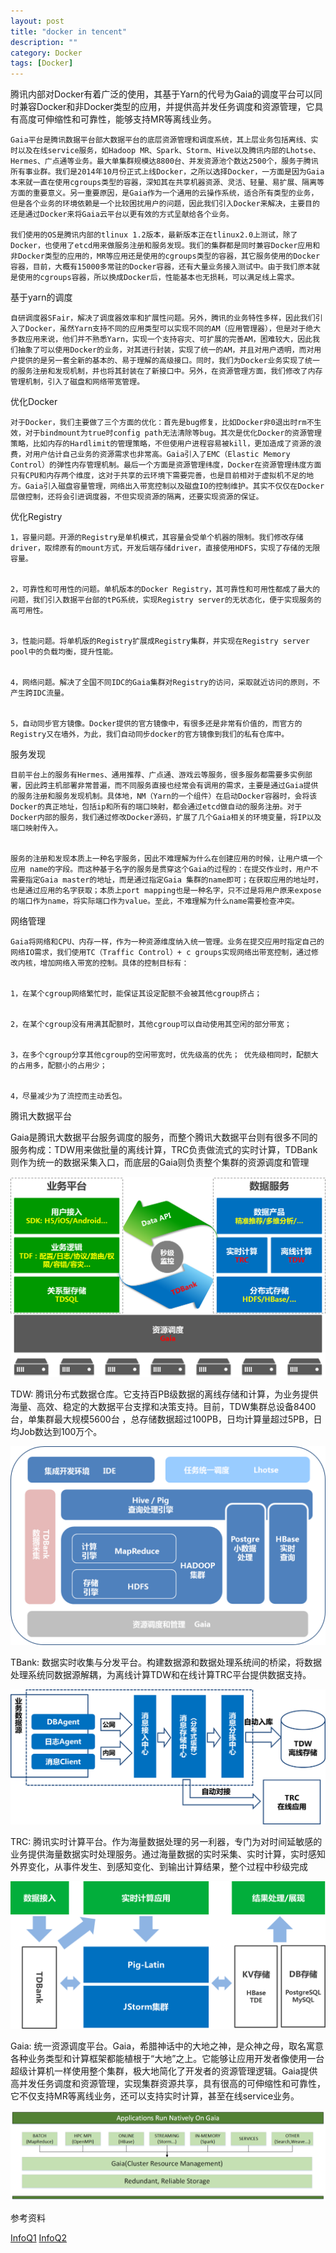 ```yaml
---
layout: post
title: "docker in tencent"
description: ""
category: Docker
tags: [Docker]
---
```


腾讯内部对Docker有着广泛的使用，其基于Yarn的代号为Gaia的调度平台可以同时兼容Docker和非Docker类型的应用，并提供高并发任务调度和资源管理，它具有高度可伸缩性和可靠性，能够支持MR等离线业务。

    Gaia平台是腾讯数据平台部大数据平台的底层资源管理和调度系统，其上层业务包括离线、实时以及在线service服务，如Hadoop MR、Spark、Storm、Hive以及腾讯内部的Lhotse、Hermes、广点通等业务。最大单集群规模达8800台、并发资源池个数达2500个，服务于腾讯所有事业群。我们是2014年10月份正式上线Docker，之所以选择Docker，一方面是因为Gaia本来就一直在使用cgroups类型的容器，深知其在共享机器资源、灵活、轻量、易扩展、隔离等方面的重要意义。另一重要原因，是Gaia作为一个通用的云操作系统，适合所有类型的业务，但是各个业务的环境依赖是一个比较困扰用户的问题，因此我们引入Docker来解决，主要目的还是通过Docker来将Gaia云平台以更有效的方式呈献给各个业务。
    
    我们使用的OS是腾讯内部的tlinux 1.2版本，最新版本正在tlinux2.0上测试，除了Docker，也使用了etcd用来做服务注册和服务发现。我们的集群都是同时兼容Docker应用和非Docker类型的应用的，MR等应用还是使用的cgroups类型的容器，其它服务使用的Docker容器，目前，大概有15000多常驻的Docker容器，还有大量业务接入测试中。由于我们原本就是使用的cgroups容器，所以换成Docker后，性能基本也无损耗，可以满足线上需求。

基于yarn的调度

    自研调度器SFair，解决了调度器效率和扩展性问题。另外，腾讯的业务特性多样，因此我们引入了Docker，虽然Yarn支持不同的应用类型可以实现不同的AM（应用管理器），但是对于绝大多数应用来说，他们并不熟悉Yarn，实现一个支持容灾、可扩展的完善AM，困难较大，因此我们抽象了可以使用Docker的业务，对其进行封装，实现了统一的AM，并且对用户透明，而对用户提供的是另一套全新的基本的、易于理解的高级接口。同时，我们为Docker业务实现了统一的服务注册和发现机制，并也将其封装在了新接口中。另外，在资源管理方面，我们修改了内存管理机制，引入了磁盘和网络带宽管理。

优化Docker

    对于Docker，我们主要做了三个方面的优化：首先是bug修复，比如Docker非0退出时rm不生效，对于bindmount为true时config path无法清除等bug。其次是优化Docker的资源管理策略，比如内存的Hardlimit的管理策略，不但使用户进程容易被kill，更加造成了资源的浪费，对用户估计自己业务的资源需求也非常高。Gaia引入了EMC（Elastic Memory Control）的弹性内存管理机制。最后一个方面是资源管理纬度，Docker在资源管理纬度方面只有CPU和内存两个维度，这对于共享的云环境下需要完善，也是目前相对于虚拟机不足的地方。Gaia引入磁盘容量管理，网络出入带宽控制以及磁盘IO的控制维护。其实不仅仅在Docker层做控制，还将会引进调度器，不但实现资源的隔离，还要实现资源的保证。

优化Registry

    1，容量问题。开源的Registry是单机模式，其容量会受单个机器的限制。我们修改存储driver，取缔原有的mount方式，开发后端存储driver，直接使用HDFS，实现了存储的无限容量。


    2，可靠性和可用性的问题。单机版本的Docker Registry，其可靠性和可用性都成了最大的问题，我们引入数据平台部的tPG系统，实现Registry server的无状态化，便于实现服务的高可用性。


    3，性能问题。将单机版的Registry扩展成Registry集群，并实现在Registry server pool中的负载均衡，提升性能。


    4，网络问题。解决了全国不同IDC的Gaia集群对Registry的访问，采取就近访问的原则，不产生跨IDC流量。


    5，自动同步官方镜像。Docker提供的官方镜像中，有很多还是非常有价值的，而官方的Registry又在墙外，为此，我们自动同步docker的官方镜像到我们的私有仓库中。

服务发现

    目前平台上的服务有Hermes、通用推荐、广点通、游戏云等服务，很多服务都需要多实例部署，因此跨主机部署非常普遍，而不同服务直接也经常会有调用的需求，主要是通过Gaia提供的服务注册和服务发现机制。具体地，NM（Yarn的一个组件）在启动Docker容器时，会将该Docker的真正地址，包括ip和所有的端口映射，都会通过etcd做自动的服务注册。对于Docker内部的服务，我们通过修改Docker源码，扩展了几个Gaia相关的环境变量，将IP以及端口映射传入。


    服务的注册和发现本质上一种名字服务，因此不难理解为什么在创建应用的时候，让用户填一个应用 name的字段。而这种基于名字的服务是贯穿这个Gaia的过程的：在提交作业时，用户不需要指定Gaia master的地址，而是通过指定Gaia 集群的name即可；在获取应用的地址时，也是通过应用的名字获取；本质上port mapping也是一种名字，只不过是将用户原来expose的端口作为name，将实际端口作为value。至此，不难理解为什么name需要检查冲突。

网络管理

    Gaia将网络和CPU、内存一样，作为一种资源维度纳入统一管理。业务在提交应用时指定自己的网络IO需求，我们使用TC（Traffic Control）+ c groups实现网络出带宽控制，通过修改内核，增加网络入带宽的控制。具体的控制目标有：


    1，在某个cgroup网络繁忙时，能保证其设定配额不会被其他cgroup挤占；


    2，在某个cgroup没有用满其配额时，其他cgroup可以自动使用其空闲的部分带宽；


    3，在多个cgroup分享其他cgroup的空闲带宽时，优先级高的优先； 优先级相同时，配额大的占用多，配额小的占用少；


    4，尽量减少为了流控而主动丢包。

腾讯大数据平台

Gaia是腾讯大数据平台服务调度的服务，而整个腾讯大数据平台则有很多不同的服务构成：TDW用来做批量的离线计算，TRC负责做流式的实时计算，TDBank则作为统一的数据采集入口，而底层的Gaia则负责整个集群的资源调度和管理

![](/images/tdw1.png)

TDW: 腾讯分布式数据仓库。它支持百PB级数据的离线存储和计算，为业务提供海量、高效、稳定的大数据平台支撑和决策支持。目前，TDW集群总设备8400台，单集群最大规模5600台 ，总存储数据超过100PB，日均计算量超过5PB，日均Job数达到100万个。

![](/images/tdw2.png)

TBank: 数据实时收集与分发平台。构建数据源和数据处理系统间的桥梁，将数据处理系统同数据源解耦，为离线计算TDW和在线计算TRC平台提供数据支持。

![](/images/tdw3.png)

TRC: 腾讯实时计算平台。作为海量数据处理的另一利器，专门为对时间延敏感的业务提供海量数据实时处理服务。通过海量数据的实时采集、实时计算，实时感知外界变化，从事件发生、到感知变化、到输出计算结果，整个过程中秒级完成

![](/images/tdw4.png)

Gaia: 统一资源调度平台。Gaia，希腊神话中的大地之神，是众神之母，取名寓意各种业务类型和计算框架都能植根于“大地”之上。它能够让应用开发者像使用一台超级计算机一样使用整个集群，极大地简化了开发者的资源管理逻辑。Gaia提供高并发任务调度和资源管理，实现集群资源共享，具有很高的可伸缩性和可靠性，它不仅支持MR等离线业务，还可以支持实时计算，甚至在线service业务。

![](/images/tdw5.png)


参考资料

[InfoQ1](http://mp.weixin.qq.com/s?__biz=MjM5MDE0Mjc4MA==&mid=205002587&idx=1&sn=2026ddb96e00b42762a8c8fb7717818e&3rd=MzA3MDU4NTYzMw==&scene=6#rd&utm_source=tuicool)
[InfoQ2](http://www.infoq.com/cn/articles/tecent-bigdata-architecture)
